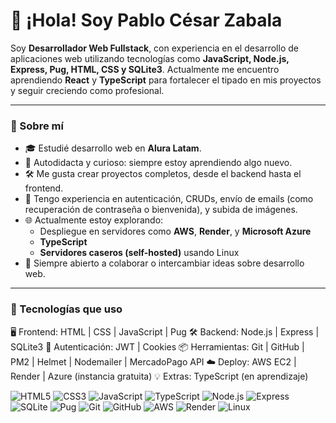 # 👋 ¡Hola! Soy Pablo César Zabala

Soy **Desarrollador Web Fullstack**, con experiencia en el desarrollo de aplicaciones web utilizando tecnologías como **JavaScript, Node.js, Express, Pug, HTML, CSS y SQLite3**. Actualmente me encuentro aprendiendo **React** y **TypeScript** para fortalecer el tipado en mis proyectos y seguir creciendo como profesional.

---

### 🚀 Sobre mí

- 🎓 Estudié desarrollo web en **Alura Latam**.
- 🧠 Autodidacta y curioso: siempre estoy aprendiendo algo nuevo.
- 🛠️ Me gusta crear proyectos completos, desde el backend hasta el frontend.
- 🧪 Tengo experiencia en autenticación, CRUDs, envío de emails (como recuperación de contraseña o bienvenida), y subida de imágenes.
- 🌐 Actualmente estoy explorando:
  - Despliegue en servidores como **AWS**, **Render**, y **Microsoft Azure**
  - **TypeScript**
  - **Servidores caseros (self-hosted)** usando Linux
- 💬 Siempre abierto a colaborar o intercambiar ideas sobre desarrollo web.

---

### 🧰 Tecnologías que uso


🖥️ Frontend:   HTML | CSS | JavaScript | Pug
🛠️ Backend:    Node.js | Express | SQLite3
🔐 Autenticación: JWT | Cookies
📦 Herramientas: Git | GitHub | PM2 | Helmet | Nodemailer | MercadoPago API
☁️ Deploy:     AWS EC2 | Render | Azure (instancia gratuita)
💡 Extras:     TypeScript (en aprendizaje)

![HTML5](https://img.shields.io/badge/HTML5-E34F26?style=flat-square&logo=html5&logoColor=white)
![CSS3](https://img.shields.io/badge/CSS3-1572B6?style=flat-square&logo=css3&logoColor=white)
![JavaScript](https://img.shields.io/badge/JavaScript-F7DF1E?style=flat-square&logo=javascript&logoColor=black)
![TypeScript](https://img.shields.io/badge/TypeScript-3178C6?style=flat-square&logo=typescript&logoColor=white)
![Node.js](https://img.shields.io/badge/Node.js-339933?style=flat-square&logo=node.js&logoColor=white)
![Express](https://img.shields.io/badge/Express-000000?style=flat-square&logo=express&logoColor=white)
![SQLite](https://img.shields.io/badge/SQLite-003B57?style=flat-square&logo=sqlite&logoColor=white)
![Pug](https://img.shields.io/badge/Pug-A86454?style=flat-square&logo=pug&logoColor=white)
![Git](https://img.shields.io/badge/Git-F05032?style=flat-square&logo=git&logoColor=white)
![GitHub](https://img.shields.io/badge/GitHub-181717?style=flat-square&logo=github&logoColor=white)
![AWS](https://img.shields.io/badge/AWS-232F3E?style=flat-square&logo=amazon-aws&logoColor=white)
![Render](https://img.shields.io/badge/Render-46E3B7?style=flat-square&logo=render&logoColor=white)
![Linux](https://img.shields.io/badge/Linux-FCC624?style=flat-square&logo=linux&logoColor=black)
